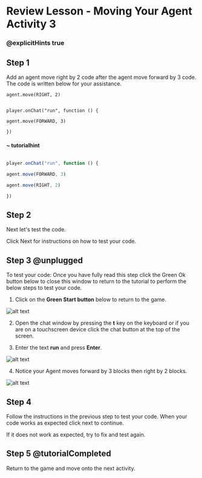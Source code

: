 # Review Lesson - Moving Your Agent Activity 3
 

### @explicitHints true

  
## Step 1

Add an agent move right by 2 code after the agent move forward by 3 code.  The code is written below for your assistance. 

    agent.move(RIGHT, 2)

  
```template

player.onChat("run", function () {

agent.move(FORWARD, 3)

})

```

#### ~ tutorialhint

```javascript

player.onChat("run", function () {

agent.move(FORWARD, 3)

agent.move(RIGHT, 2)

})

```


## Step 2

Next let's test the code.

Click Next for instructions on how to test your code.

  

## Step 3 @unplugged

To test your code:
Once you have fully read this step click the Green Ok button below to close this window to return to the tutorial to perform the below steps to test your code.
  

1. Click on the **Green Start button** below to return to the game.

![alt text](https://introductionv3.codingcredentials.com/Lesson3/3.1.1/images/4.jpg?raw=true "Start")

  
2. Open the chat window by pressing the **t** key on the keyboard or if you are on a touchscreen device click the chat button at the top of the screen.

  
3. Enter the text **run** and press **Enter**.

![alt text](https://introductionv3.codingcredentials.com/Lesson3/3.2.3/images/1.jpg?raw=true "Run")


4. Notice your Agent moves forward by 3 blocks then right by 2 blocks.

![alt text](https://introductionv3.codingcredentials.com/Lesson3/3.2.3/images/2.jpg?raw=true "Run")

  
## Step 4

Follow the instructions in the previous step to test your code.
When your code works as expected click next to continue.

If it does not work as expected, try to fix and test again.

  

## Step 5 @tutorialCompleted

Return to the game and move onto the next activity.